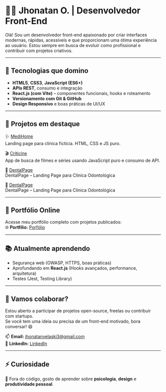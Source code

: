 # 👨‍💻 Jhonatan O. | Desenvolvedor Front-End

Olá! Sou um desenvolvedor front-end apaixonado por criar interfaces modernas, rápidas, acessíveis e que proporcionam uma ótima experiência ao usuário. Estou sempre em busca de evoluir como profissional e contribuir com projetos criativos.

---

## 🚀 Tecnologias que domino

- **HTML5**, **CSS3**, **JavaScript (ES6+)**
- **APIs REST**, consumo e integração
- **React.js (com Vite)** – componentes funcionais, hooks e roteamento
- **Versionamento com Git & GitHub**
- **Design Responsivo** e boas práticas de UI/UX

---

## 📁 Projetos em destaque

🩺 [MediHome](https://github.com/jhonatanolivv/MediHome)  
Landing page para clínica fictícia. HTML, CSS e JS puro.

🎬 [Criticine](https://github.com/jhonatanolivv/criticine)  
App de busca de filmes e séries usando JavaScript puro e consumo de API.

🦷 [DentalPage](https://jhonatanolivv.github.io/DentalPage/)  
 DentalPage – Landing Page para Clínica Odontológica
 
🦷 [DentalPage](https://jhonatanolivv.github.io/DentalPage/)  
 DentalPage – Landing Page para Clínica Odontológica

---

## 💼 Portfólio Online

Acesse meu portfólio completo com projetos publicados:  
🌐 **Portfílio:** [Porfólio](https://jhonatandevv-2y1v.vercel.app/)

---

## 📚 Atualmente aprendendo

- Segurança web (OWASP, HTTPS, boas práticas)
- Aprofundando em **React.js** (Hooks avançados, performance, arquitetura)
- Testes (Jest, Testing Library)

---

## 🤝 Vamos colaborar?

Estou aberto a participar de projetos open-source, freelas ou contribuir com startups.  
Se você tem uma ideia ou precisa de um front-end motivado, bora conversar! 😄

📫 **Email:** jhonatanvelaski3@gmail.com  
📱 **LinkedIn:** [LinkedIn](https://www.linkedin.com/in/jhonatan-de-oliveira-b8a175262/)

---

## ⚡ Curiosidade

🧠 Fora do código, gosto de aprender sobre **psicologia**, **design** e **produtividade pessoal**.



